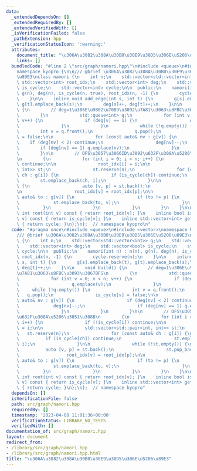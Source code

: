 ```yaml
---
data:
  _extendedDependsOn: []
  _extendedRequiredBy: []
  _extendedVerifiedWith: []
  _isVerificationFailed: false
  _pathExtension: hpp
  _verificationStatusIcon: ':warning:'
  attributes:
    document_title: "\u306A\u3082\u308A\u30B0\u30E9\u30D5\u306E\u5206\u89E3"
    links: []
  bundledCode: "#line 2 \"src/graph/namori.hpp\"\n#include <queue>\n#include <vector>\n\
    namespace kyopro {\n\n/// @brief \u306A\u3082\u308A\u30B0\u30E9\u30D5\u306E\u5206\
    \u89E3\nclass namori {\n    int n;\n    std::vector<std::vector<int>> g;\n   \
    \ std::vector<int> root_idx;\n    std::vector<int> deg;\n    std::vector<bool>\
    \ is_cycle;\n    std::vector<int> cycle;\n\n  public:\n    namori(int n) : n(n),\
    \ g(n), deg(n), is_cycle(n, true), root_idx(n, -1) {\n        cycle.reserve(n);\n\
    \    }\n\n    inline void add_edge(int s, int t) {\n        g[s].emplace_back(t),\
    \ g[t].emplace_back(s);\n        deg[s]++, deg[t]++;\n    }\n\n    void build()\
    \ {\n        // deg=1\u306E\u9802\u70B9\u3092\u7A81\u3063\u8FBC\u3093\u3067BFS\n\
    \        {\n            std::queue<int> q;\n            for (int v = 0; v < n;\
    \ v++) {\n                if (deg[v] == 1) {\n                    q.emplace(v);\n\
    \                }\n            }\n            while (!q.empty()) {\n        \
    \        int v = q.front();\n                q.pop();\n                is_cycle[v]\
    \ = false;\n\n                for (const auto& nv : g[v]) {\n                \
    \    if (deg[nv] < 2) continue;\n                    deg[nv]--;\n            \
    \        if (deg[nv] == 1) q.emplace(nv);\n                }\n            }\n\
    \        }\n\n        // DFS\u3057\u3066ID\u3092\u632F\u308A\u5206\u3051\u308B\
    \n        {\n            for (int i = 0; i < n; i++) {\n                if (!is_cycle[i])\
    \ continue;\n\n                root_idx[i] = i;\n\n                std::vector<std::pair<int,\
    \ int>> st;\n                st.reserve(n);\n                for (const auto&\
    \ ch : g[i]) {\n                    if (is_cycle[ch]) continue;\n            \
    \        st.emplace_back(ch, i);\n                }\n\n                while (!st.empty())\
    \ {\n                    auto [v, p] = st.back();\n                    st.pop_back();\n\
    \n                    root_idx[v] = root_idx[p];\n\n                    for (const\
    \ auto& to : g[v]) {\n                        if (to != p) {\n               \
    \             st.emplace_back(to, v);\n                        }\n           \
    \         }\n                }\n            }\n        }\n    }\n\n    inline\
    \ int root(int v) const { return root_idx[v]; }\n    inline bool is_in_cycle(int\
    \ v) const { return is_cycle[v]; }\n    inline std::vector<int> get_cycle() const\
    \ { return cycle; }\n};\n};  // namespace kyopro\n"
  code: "#pragma once\n#include <queue>\n#include <vector>\nnamespace kyopro {\n\n\
    /// @brief \u306A\u3082\u308A\u30B0\u30E9\u30D5\u306E\u5206\u89E3\nclass namori\
    \ {\n    int n;\n    std::vector<std::vector<int>> g;\n    std::vector<int> root_idx;\n\
    \    std::vector<int> deg;\n    std::vector<bool> is_cycle;\n    std::vector<int>\
    \ cycle;\n\n  public:\n    namori(int n) : n(n), g(n), deg(n), is_cycle(n, true),\
    \ root_idx(n, -1) {\n        cycle.reserve(n);\n    }\n\n    inline void add_edge(int\
    \ s, int t) {\n        g[s].emplace_back(t), g[t].emplace_back(s);\n        deg[s]++,\
    \ deg[t]++;\n    }\n\n    void build() {\n        // deg=1\u306E\u9802\u70B9\u3092\
    \u7A81\u3063\u8FBC\u3093\u3067BFS\n        {\n            std::queue<int> q;\n\
    \            for (int v = 0; v < n; v++) {\n                if (deg[v] == 1) {\n\
    \                    q.emplace(v);\n                }\n            }\n       \
    \     while (!q.empty()) {\n                int v = q.front();\n             \
    \   q.pop();\n                is_cycle[v] = false;\n\n                for (const\
    \ auto& nv : g[v]) {\n                    if (deg[nv] < 2) continue;\n       \
    \             deg[nv]--;\n                    if (deg[nv] == 1) q.emplace(nv);\n\
    \                }\n            }\n        }\n\n        // DFS\u3057\u3066ID\u3092\
    \u632F\u308A\u5206\u3051\u308B\n        {\n            for (int i = 0; i < n;\
    \ i++) {\n                if (!is_cycle[i]) continue;\n\n                root_idx[i]\
    \ = i;\n\n                std::vector<std::pair<int, int>> st;\n             \
    \   st.reserve(n);\n                for (const auto& ch : g[i]) {\n          \
    \          if (is_cycle[ch]) continue;\n                    st.emplace_back(ch,\
    \ i);\n                }\n\n                while (!st.empty()) {\n          \
    \          auto [v, p] = st.back();\n                    st.pop_back();\n\n  \
    \                  root_idx[v] = root_idx[p];\n\n                    for (const\
    \ auto& to : g[v]) {\n                        if (to != p) {\n               \
    \             st.emplace_back(to, v);\n                        }\n           \
    \         }\n                }\n            }\n        }\n    }\n\n    inline\
    \ int root(int v) const { return root_idx[v]; }\n    inline bool is_in_cycle(int\
    \ v) const { return is_cycle[v]; }\n    inline std::vector<int> get_cycle() const\
    \ { return cycle; }\n};\n};  // namespace kyopro"
  dependsOn: []
  isVerificationFile: false
  path: src/graph/namori.hpp
  requiredBy: []
  timestamp: '2023-04-08 11:01:36+00:00'
  verificationStatus: LIBRARY_NO_TESTS
  verifiedWith: []
documentation_of: src/graph/namori.hpp
layout: document
redirect_from:
- /library/src/graph/namori.hpp
- /library/src/graph/namori.hpp.html
title: "\u306A\u3082\u308A\u30B0\u30E9\u30D5\u306E\u5206\u89E3"
---
```


